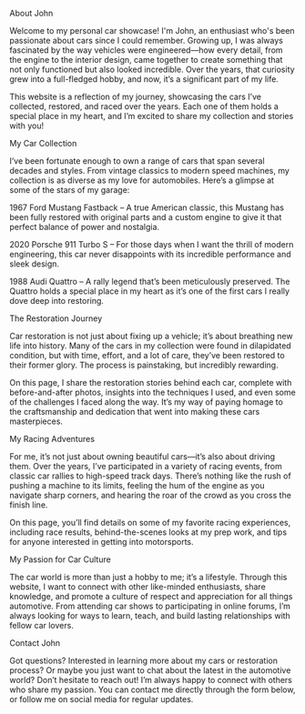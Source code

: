 About John

Welcome to my personal car showcase! I'm John, an enthusiast who's been passionate about cars since I could remember. Growing up, I was always fascinated by the way vehicles were engineered—how every detail, from the engine to the interior design, came together to create something that not only functioned but also looked incredible. Over the years, that curiosity grew into a full-fledged hobby, and now, it’s a significant part of my life.

This website is a reflection of my journey, showcasing the cars I’ve collected, restored, and raced over the years. Each one of them holds a special place in my heart, and I’m excited to share my collection and stories with you!

My Car Collection

I’ve been fortunate enough to own a range of cars that span several decades and styles. From vintage classics to modern speed machines, my collection is as diverse as my love for automobiles. Here’s a glimpse at some of the stars of my garage:

1967 Ford Mustang Fastback – A true American classic, this Mustang has been fully restored with original parts and a custom engine to give it that perfect balance of power and nostalgia.

2020 Porsche 911 Turbo S – For those days when I want the thrill of modern engineering, this car never disappoints with its incredible performance and sleek design.

1988 Audi Quattro – A rally legend that’s been meticulously preserved. The Quattro holds a special place in my heart as it’s one of the first cars I really dove deep into restoring.

The Restoration Journey

Car restoration is not just about fixing up a vehicle; it’s about breathing new life into history. Many of the cars in my collection were found in dilapidated condition, but with time, effort, and a lot of care, they’ve been restored to their former glory. The process is painstaking, but incredibly rewarding.

On this page, I share the restoration stories behind each car, complete with before-and-after photos, insights into the techniques I used, and even some of the challenges I faced along the way. It’s my way of paying homage to the craftsmanship and dedication that went into making these cars masterpieces.

My Racing Adventures

For me, it’s not just about owning beautiful cars—it’s also about driving them. Over the years, I’ve participated in a variety of racing events, from classic car rallies to high-speed track days. There’s nothing like the rush of pushing a machine to its limits, feeling the hum of the engine as you navigate sharp corners, and hearing the roar of the crowd as you cross the finish line.

On this page, you’ll find details on some of my favorite racing experiences, including race results, behind-the-scenes looks at my prep work, and tips for anyone interested in getting into motorsports.

My Passion for Car Culture

The car world is more than just a hobby to me; it’s a lifestyle. Through this website, I want to connect with other like-minded enthusiasts, share knowledge, and promote a culture of respect and appreciation for all things automotive. From attending car shows to participating in online forums, I’m always looking for ways to learn, teach, and build lasting relationships with fellow car lovers.

Contact John

Got questions? Interested in learning more about my cars or restoration process? Or maybe you just want to chat about the latest in the automotive world? Don’t hesitate to reach out! I’m always happy to connect with others who share my passion. You can contact me directly through the form below, or follow me on social media for regular updates.